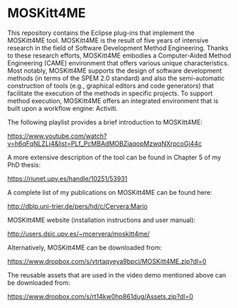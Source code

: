 # MOSKitt4ME

This repository contains the Eclipse plug-ins that implement the MOSKitt4ME tool. MOSKitt4ME is the result of five years of intensive research in the field of Software Development Method Engineering. Thanks to these research efforts, MOSKitt4ME embodies a Computer-Aided Method Engineering (CAME) environment that offers various unique characteristics. Most notably, MOSKitt4ME supports the design of software development methods (in terms of the SPEM 2.0 standard) and also the semi-automatic construction of tools (e.g., graphical editors and code generators) that facilitate the execution of the methods in specific projects. To support method execution, MOSKitt4ME offers an integrated environment that is built upon a workflow engine: Activiti.

The following playlist provides a brief introduction to MOSKitt4ME:

https://www.youtube.com/watch?v=h6qFqNLZLj4&list=PLf_PcMBAdMOBZiaqopMzwqNXrpcoGj44c

A more extensive description of the tool can be found in Chapter 5 of my PhD thesis:

https://riunet.upv.es/handle/10251/53931

A complete list of my publications on MOSKitt4ME can be found here:

http://dblp.uni-trier.de/pers/hd/c/Cervera:Mario

MOSKitt4ME website (installation instructions and user manual):

http://users.dsic.upv.es/~mcervera/moskitt4me/

Alternatively, MOSKitt4ME can be downloaded from:

https://www.dropbox.com/s/vtrtaqyeya9bpcl/MOSKitt4ME.zip?dl=0

The reusable assets that are used in the video demo mentioned above can be downloaded from:

https://www.dropbox.com/s/rt14kw0hp861dug/Assets.zip?dl=0

